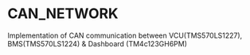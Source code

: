# CAN_NETWORK
Implementation of CAN communication between VCU(TMS570LS1227), BMS(TMS570LS1224) & Dashboard (TM4c123GH6PM)
